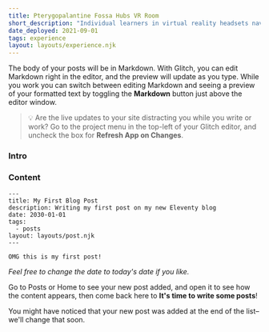 ```yaml
---
title: Pterygopalantine Fossa Hubs VR Room
short_description: "Individual learners in virtual reality headsets navigate the complex brain region of the pterygopalatine fossa."
date_deployed: 2021-09-01
tags: experience
layout: layouts/experience.njk
---
```


The body of your posts will be in Markdown. With Glitch, you can edit Markdown right in the editor, and the preview will update as you type. While you work you can switch between editing Markdown and seeing a preview of your formatted text by toggling the __Markdown__ button just above the editor window.

> 💡 Are the live updates to your site distracting you while you write or work? Go to the project menu in the top-left of your Glitch editor, and uncheck the box for **Refresh App on Changes**.

### Intro



### Content


```
---
title: My First Blog Post
description: Writing my first post on my new Eleventy blog
date: 2030-01-01
tags:
  - posts
layout: layouts/post.njk
---

OMG this is my first post!

```

_Feel free to change the date to today's date if you like._

Go to Posts or Home to see your new post added, and open it to see how the content appears, then come back here to __It's time to write some posts__!

You might have noticed that your new post was added at the end of the list–we'll change that soon.
